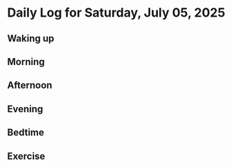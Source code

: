 # Daily Log for Saturday, July 05, 2025

## Waking up

## Morning

## Afternoon

## Evening

## Bedtime

## Exercise
